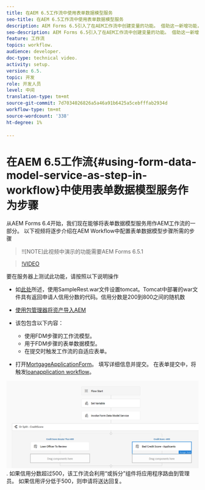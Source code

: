 ```yaml
---
title: 在AEM 6.5工作流中使用表单数据模型服务
seo-title: 在AEM 6.5工作流中使用表单数据模型服务
description: AEM Forms 6.5引入了在AEM工作流中创建变量的功能。 借助这一新增功能，使用AEM Workflow中的“调用表单数据模型服务”变得非常简单。 以下视频将指导您完成在AEM工作流中使用调用表单数据模型服务所涉及的步骤。
seo-description: AEM Forms 6.5引入了在AEM工作流中创建变量的功能。 借助这一新增功能，使用AEM Workflow中的“调用表单数据模型服务”变得非常简单。 以下视频将指导您完成在AEM工作流中使用调用表单数据模型服务所涉及的步骤。
feature: 工作流
topics: workflow.
audience: developer.
doc-type: technical video.
activity: setup.
version: 6.5.
topic: 开发
role: 开发人员
level: 中间
translation-type: tm+mt
source-git-commit: 7d7034026826a5a46a91b6425a5cebfffab2934d
workflow-type: tm+mt
source-wordcount: '338'
ht-degree: 1%

---
```



# 在AEM 6.5工作流{#using-form-data-model-service-as-step-in-workflow}中使用表单数据模型服务作为步骤

从AEM Forms 6.4开始，我们现在能够将表单数据模型服务用作AEM工作流的一部分。 以下视频将逐步介绍在AEM Workflow中配置表单数据模型步骤所需的步骤

>!![NOTE]此视频中演示的功能需要AEM Forms 6.5.1


>[!VIDEO](https://video.tv.adobe.com/v/28145?quality=9&learn=on)

要在服务器上测试此功能，请按照以下说明操作

* 如[此处](https://helpx.adobe.com/experience-manager/kt/forms/using/preparing-datasource-for-form-data-model-tutorial-use.html)所述，使用SampleRest.war文件设置tomcat。Tomcat中部署的war文件具有返回申请人信用分数的代码。信用分数是200到800之间的随机数

* [ 使用包管理器将资产导入AEM](assets/aem65-loanapplication.zip)
* 该包包含以下内容：

   * 使用FDM步骤的工作流模型。
   * 用于FDM步骤的表单数据模型。
   * 在提交时触发工作流的自适应表单。
* 打开[MortgageApplicationForm](http://localhost:4502/content/dam/formsanddocuments/loanapplication/jcr:content?wcmmode=disabled)。 填写详细信息并提交。 在表单提交中，将触发[loanapplication workflow](http://http://localhost:4502/editor.html/conf/global/settings/workflow/models/LoanApplication2.html)。

![ workflow ](assets/invokefdm651.PNG).
如果信用分数超过500，该工作流会利用“或拆分”组件将应用程序路由到管理员。 如果信用评分低于500，则申请将送达回复。
